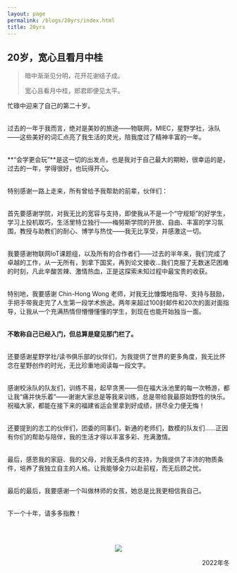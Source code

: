 ```yaml
---
layout: page
permalink: /blogs/20yrs/index.html
title: 20yrs
---
```


## 20岁，宽心且看月中桂

> 暗中渐渐见分明，花开花谢结子成。
>
> 宽心且看月中桂，郎君即便见太平。

忙碌中迎来了自己的第二十岁。

<br>过去的一年于我而言，绝对是美妙的旅途——物联网，MIEC，星野学社，泳队——这些美好的词汇点亮了我生活的灵光，陪我度过了精神丰富的一年。

<br>**“会学更会玩”**是这一切的出发点，也是我对于自己最大的期盼，很幸运的是，过去的一年，学得很好，也玩得开心。

<br>特别感谢一路上走来，所有曾给予我帮助的前辈，伙伴们：

<br>首先要感谢学院，对我无比的宽容与支持，即使我从不是一个“守规矩”的好学生，学习上投机取巧，生活里特立独行——梅努斯学院的开放、自由、丰富的学习氛围，教授与助教们的耐心、博学与热忱——我无比享受，并感激这一切。

<br>我要感谢物联网IoT课题组，以及所有的合作者们——过去的半年来，我们完成了卓越的工作，从一无所有，到拿下国奖，再到论文接收...我们克服了无数迷茫困难的时刻，凡此辛酸苦辣、激情热血，正是这探索未知过程中最宝贵的收获。

<br>特别地，我要感谢 Chin-Hong Wong 老师，对我无比慷慨地指导、支持与鼓励，手把手带我走完了人生第一段学术旅途。两年来超过100封邮件和20次的面对面指导，让我从一个充满热情但懵懵懂懂的学生，到现在也能开始独当一面。

<br>**不敢称自己已经入门，但总算是窥见那门栏了。**

<br>还要感谢星野学社/读书俱乐部的伙伴们，为我提供了世界的更多角度，我无比怀念在星野创作的时光，无比珍重地阅读每一段文字。

<br>感谢校泳队的队友们，训练不易，起早贪黑——但在福大泳池里的每一次畅游，都让我“痛并快乐着”——谢谢大家总是等我来训练，总是带给我最原始野性的快乐。祝福大家，都能在接下来的福建省运会里拿到好成绩，拼尽全力便无悔！

<br>还要提到的志工的伙伴们，团委的同事们，新通的老师们，数模的队友们......正因有你们的帮助与陪伴，我的生活才得以丰富多彩、充满激情。

<br>最后，感恩我的家庭、我的父母，对我无条件的支持，为我提供了丰沛的物质条件，培养了我独立自主的人格。让我能够全力以赴前程，而无后顾之忧。

<br>最后的最后，我要感谢一个叫做林师的女孩，她总是比我更相信我自己。

<br>下一个十年，请多多指教！

<br><br>

<center>
<img src="/blogs/yrs.assets/2022.jpg">
</center>




<p align="right">2022年冬</p>
